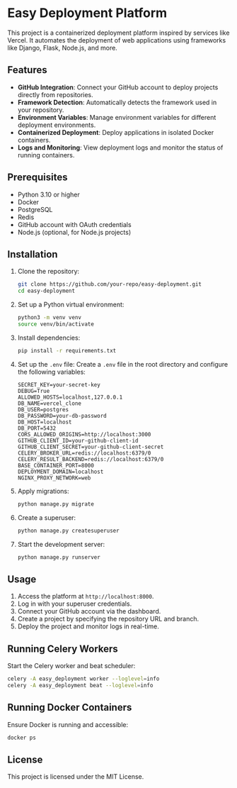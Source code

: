 # Easy Deployment Platform

This project is a containerized deployment platform inspired by services like Vercel. It automates the deployment of web applications using frameworks like Django, Flask, Node.js, and more.

## Features

- **GitHub Integration**: Connect your GitHub account to deploy projects directly from repositories.
- **Framework Detection**: Automatically detects the framework used in your repository.
- **Environment Variables**: Manage environment variables for different deployment environments.
- **Containerized Deployment**: Deploy applications in isolated Docker containers.
- **Logs and Monitoring**: View deployment logs and monitor the status of running containers.

## Prerequisites

- Python 3.10 or higher
- Docker
- PostgreSQL
- Redis
- GitHub account with OAuth credentials
- Node.js (optional, for Node.js projects)

## Installation

1. Clone the repository:
   ```bash
   git clone https://github.com/your-repo/easy-deployment.git
   cd easy-deployment
   ```

2. Set up a Python virtual environment:
   ```bash
   python3 -m venv venv
   source venv/bin/activate
   ```

3. Install dependencies:
   ```bash
   pip install -r requirements.txt
   ```

4. Set up the `.env` file:
   Create a `.env` file in the root directory and configure the following variables:
   ```env
   SECRET_KEY=your-secret-key
   DEBUG=True
   ALLOWED_HOSTS=localhost,127.0.0.1
   DB_NAME=vercel_clone
   DB_USER=postgres
   DB_PASSWORD=your-db-password
   DB_HOST=localhost
   DB_PORT=5432
   CORS_ALLOWED_ORIGINS=http://localhost:3000
   GITHUB_CLIENT_ID=your-github-client-id
   GITHUB_CLIENT_SECRET=your-github-client-secret
   CELERY_BROKER_URL=redis://localhost:6379/0
   CELERY_RESULT_BACKEND=redis://localhost:6379/0
   BASE_CONTAINER_PORT=8000
   DEPLOYMENT_DOMAIN=localhost
   NGINX_PROXY_NETWORK=web
   ```

5. Apply migrations:
   ```bash
   python manage.py migrate
   ```

6. Create a superuser:
   ```bash
   python manage.py createsuperuser
   ```

7. Start the development server:
   ```bash
   python manage.py runserver
   ```

## Usage

1. Access the platform at `http://localhost:8000`.
2. Log in with your superuser credentials.
3. Connect your GitHub account via the dashboard.
4. Create a project by specifying the repository URL and branch.
5. Deploy the project and monitor logs in real-time.

## Running Celery Workers

Start the Celery worker and beat scheduler:
```bash
celery -A easy_deployment worker --loglevel=info
celery -A easy_deployment beat --loglevel=info
```

## Running Docker Containers

Ensure Docker is running and accessible:
```bash
docker ps
```

## License

This project is licensed under the MIT License.

